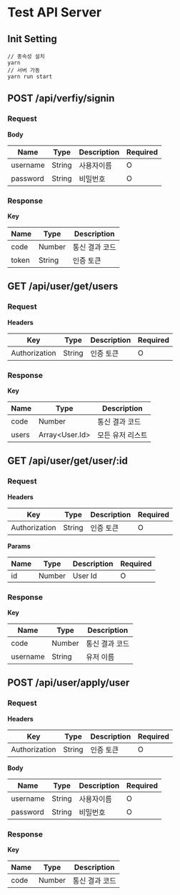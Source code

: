 # Test API Server

## Init Setting

```shell
// 종속성 설치
yarn
// 서버 가동
yarn run start
```

## POST /api/verfiy/signin

### Request

**Body**

|Name|Type|Description|Required|
|-|-|-|-|
|username|String|사용자이름|O|
|password|String|비밀번호|O|

### Response

**Key**

|Name|Type|Description|
|-|-|-|
|code|Number|통신 결과 코드|
|token|String|인증 토큰|

## GET /api/user/get/users

### Request

**Headers**

|Key|Type|Description|Required|
|-|-|-|-|
|Authorization|String|인증 토큰|O|

### Response

**Key**

|Name|Type|Description|
|-|-|-|
|code|Number|통신 결과 코드|
|users|Array<User.Id>|모든 유저 리스트|

## GET /api/user/get/user/:id

### Request

**Headers**

|Key|Type|Description|Required|
|-|-|-|-|
|Authorization|String|인증 토큰|O|

**Params**

|Name|Type|Description|Required|
|-|-|-|-|
|id|Number|User Id|O|

### Response

**Key**

|Name|Type|Description|
|-|-|-|
|code|Number|통신 결과 코드|
|username|String|유저 이름|

## POST /api/user/apply/user

### Request

**Headers**

|Key|Type|Description|Required|
|-|-|-|-|
|Authorization|String|인증 토큰|O|

**Body**

|Name|Type|Description|Required|
|-|-|-|-|
|username|String|사용자이름|O|
|password|String|비밀번호|O|

### Response

**Key**

|Name|Type|Description|
|-|-|-|
|code|Number|통신 결과 코드|
